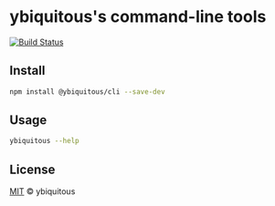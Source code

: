 # ybiquitous's command-line tools

[![Build Status](https://travis-ci.org/ybiquitous/cli.svg?branch=master)](https://travis-ci.org/ybiquitous/cli)

## Install

```sh
npm install @ybiquitous/cli --save-dev
```

## Usage

```sh
ybiquitous --help
```

## License

[MIT](LICENSE) © ybiquitous
